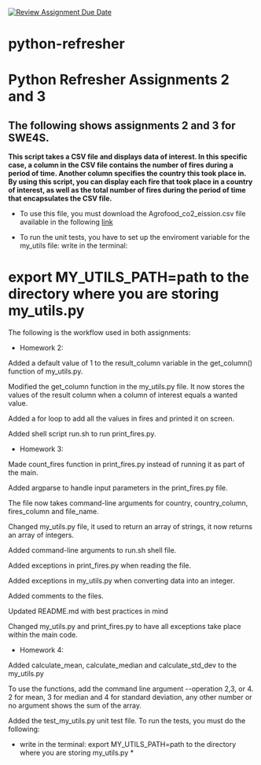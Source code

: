 [![Review Assignment Due Date](https://classroom.github.com/assets/deadline-readme-button-24ddc0f5d75046c5622901739e7c5dd533143b0c8e959d652212380cedb1ea36.svg)](https://classroom.github.com/a/oQi7O4AA)
# python-refresher

# Python Refresher Assignments 2 and 3
## The following shows assignments 2 and 3 for SWE4S. 
**This script takes a CSV file and displays data of interest. In this specific case, a column in the CSV file contains the number of fires during a period of time. Another column specifies the country this took place in. By using this script, you can display each fire that took place in a country of interest, as well as the total number of fires during the period of time that encapsulates the CSV file.**

* To use this file, you must download the Agrofood_co2_eission.csv file available in the following [link](https://drive.google.com/file/d/1Wytf3ryf9EtOwaloms8HEzLG0yjtRqxr/view?usp=drive_link)

* To run the unit tests, you have to set up the enviroment variable for the my_utils file:
write in the terminal: 
# export MY_UTILS_PATH=path to the directory where you are storing my_utils.py



The following is the workflow used in both assignments:


- Homework 2:

Added a default value of 1 to the result_column variable in the get_column() function of my_utils.py.

Modified the get_column function in the my_utils.py file. It now stores the values of the result column when a column of interest equals a wanted value.

Added a for loop to add all the values in fires and printed it on screen. 

Added shell script run.sh to run print_fires.py.



- Homework 3:

Made count_fires function in print_fires.py instead of running it as part of the main.

Added argparse to handle input parameters in the print_fires.py file.

The file now takes command-line arguments for country, country_column, fires_column and file_name.

Changed my_utils.py file, it used to return an array of strings, it now returns an array of integers.

Added command-line arguments to run.sh shell file.

Added exceptions in print_fires.py when reading the file.

Added exceptions in my_utils.py when converting data into an integer.

Added comments to the files.

Updated README.md with best practices in mind

Changed my_utils.py and print_fires.py to have all exceptions take place within the main code.



- Homework 4:

Added calculate_mean, calculate_median and calculate_std_dev to the my_utils.py

To use the functions, add the command line argument --operation 2,3, or 4. 
2 for mean, 3 for median and 4 for standard deviation, any other number or no argument shows the sum of the array.

Added the test_my_utils.py unit test file. To run the tests, you must do the following:
* write in the terminal: export MY_UTILS_PATH=path to the directory where you are storing my_utils.py *
